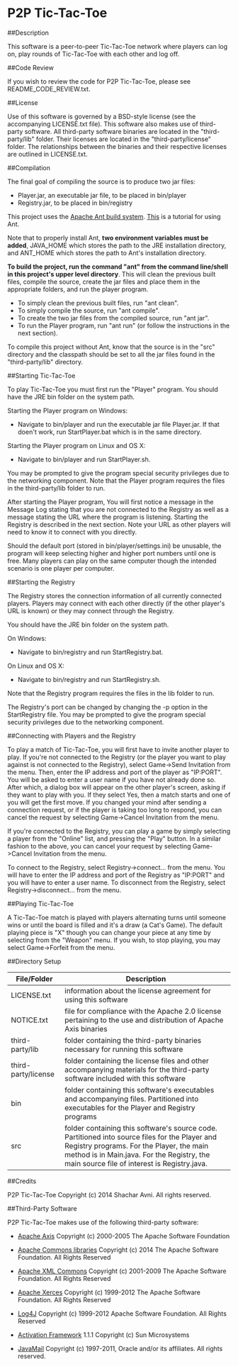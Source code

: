P2P Tic-Tac-Toe
=================

##Description

This software is a peer-to-peer Tic-Tac-Toe network where players can log on, play rounds of Tic-Tac-Toe with each other and log off.

##Code Review

If you wish to review the code for P2P Tic-Tac-Toe, please see README_CODE_REVIEW.txt.

##License

Use of this software is governed by a BSD-style license (see the accompanying LICENSE.txt file). This software also makes use of
third-party software. All third-party software binaries are located in the "third-party/lib" folder. Their licenses are located in the
"third-party/license" folder. The relationships between the binaries and their respective licenses are outlined in LICENSE.txt.

##Compilation

The final goal of compiling the source is to produce two jar files:
* Player.jar, an executable jar file, to be placed in bin/player
* Registry.jar, to be placed in bin/registry

This project uses the [Apache Ant build system](http://ant.apache.org/ "Ant Homepage").
[This](http://ant.apache.org/manual/tutorial-HelloWorldWithAnt.html "Ant tutorial") is a tutorial for using Ant.

Note that to properly install Ant, __two environment variables must be added__, JAVA_HOME which stores the path to the JRE installation
directory, and ANT_HOME which stores the path to Ant's installation directory.

__To build the project, run the command "ant" from the command line/shell in this project's upper level directory__. This will clean the
previous built files, compile the source, create the jar files and place them in the appropriate folders, and run the player program.

* To simply clean the previous built files, run "ant clean".
* To simply compile the source, run "ant compile".
* To create the two jar files from the compiled source, run "ant jar".
* To run the Player program, run "ant run" (or follow the instructions in the next section).

To compile this project without Ant, know that the source is in the "src" directory and the classpath should be set to all the jar files
found in the "third-party/lib" directory.

##Starting Tic-Tac-Toe

To play Tic-Tac-Toe you must first run the "Player" program. You should have the JRE bin folder on the system path.

Starting the Player program on Windows:
* Navigate to bin/player and run the executable jar file Player.jar. If that doen't work, run StartPlayer.bat which is in the
  same directory.

Starting the Player program on Linux and OS X:
* Navigate to bin/player and run StartPlayer.sh.

You may be prompted to give the program special security privileges due to the networking component. Note that the Player
program requires the files in the third-party/lib folder to run.

After starting the Player program, You will first notice a message in the Message Log stating that you are not connected to the
Registry as well as a message stating the URL where the program is listening. Starting the Registry is described in the next
section. Note your URL as other players will need to know it to connect with you directly.

Should the default port (stored in bin/player/settings.ini) be unusable, the program will keep selecting higher and higher port
numbers until one is free. Many players can play on the same computer though the intended scenario is one player per computer.

##Starting the Registry

The Registry stores the connection information of all currently connected players. Players may connect with each other directly
(if the other player's URL is known) or they may connect through the Registry.

You should have the JRE bin folder on the system path.

On Windows:
* Navigate to bin/registry and run StartRegistry.bat.

On Linux and OS X:
* Navigate to bin/registry and run StartRegistry.sh.

Note that the Registry program requires the files in the lib folder to run.

The Registry's port can be changed by changing the -p option in the StartRegistry file. You may be prompted to give the
program special security privileges due to the networking component.

##Connecting with Players and the Registry

To play a match of Tic-Tac-Toe, you will first have to invite another player to play. If you're not connected to the
Registry (or the player you want to play against is not connected to the Registry), select Game->Send Invitation from the
menu. Then, enter the IP address and port of the player as "IP:PORT". You will be asked to enter a user name if you have
not already done so. After which, a dialog box will appear on the other player's screen, asking if they want to play with you.
If they select Yes, then a match starts and one of you will get the first move. If you changed your mind after sending a
connection request, or if the player is taking too long to respond, you can cancel the request by selecting Game->Cancel
Invitation from the menu.

If you're connected to the Registry, you can play a game by simply selecting a player from the "Online" list, and pressing
the "Play" button. In a similar fashion to the above, you can cancel your request by selecting Game->Cancel Invitation
from the menu.

To connect to the Registry, select Registry->connect... from the menu. You will have to enter the IP address and port of the
Registry as "IP:PORT" and you will have to enter a user name. To disconnect from the Registry, select
Registry->disconnect... from the menu.

##Playing Tic-Tac-Toe

A Tic-Tac-Toe match is played with players alternating turns until someone wins or until the board is filled and it's a
draw (a Cat's Game). The default playing piece is "X" though you can change your piece at any time by selecting from the
"Weapon" menu. If you wish, to stop playing, you may select Game->Forfeit from the menu.

##Directory Setup

| File/Folder   | Description   |
| ------------- | ------------- |
| LICENSE.txt   | information about the license agreement for using this software |
| NOTICE.txt | file for compliance with the Apache 2.0 license pertaining to the use and distribution of Apache Axis binaries | 
| third-party/lib | folder containing the third-party binaries necessary for running this software |
| third-party/license | folder containing the license files and other accompanying materials for the third-party software included with this software |
| bin | folder containing this software's executables and accompanying files. Partitioned into executables for the Player and Registry programs |
| src | folder containing this software's source code. Partitioned into source files for the Player and Registry programs. For the Player, the main method is in Main.java. For the Registry, the main source file of interest is Registry.java. |

##Credits

P2P Tic-Tac-Toe Copyright (c) 2014 Shachar Avni. All rights reserved.

##Third-Party Software

P2P Tic-Tac-Toe makes use of the following third-party software:

* [Apache Axis](http://axis.apache.org/axis/ "Axis Homepage")
  Copyright (c) 2000-2005 The Apache Software Foundation

* [Apache Commons libraries](http://commons.apache.org/ "Apache Commons Homepage")
  Copyright (c) 2014 The Apache Software Foundation. All Rights Reserved

* [Apache XML Commons](http://xerces.apache.org/xml-commons/ "Apache XML Commons")
  Copyright (c) 2001-2009 The Apache Software Foundation. All Rights Reserved

* [Apache Xerces](http://xerces.apache.org/ "Apache Xerces Homepage")
  Copyright (c) 1999-2012 The Apache Software Foundation. All Rights Reserved

* [Log4J](http://logging.apache.org/log4j/1.2/ "Log4J Homepage")
  Copyright (c) 1999-2012 Apache Software Foundation. All Rights Reserved

* [Activation Framework](http://www.oracle.com/technetwork/java/jaf11-139815.html "Activation Homepage") 1.1.1
  Copyright (c) Sun Microsystems

* [JavaMail](http://www.oracle.com/technetwork/java/javamail/index.html "JavaMail Homepage")
  Copyright (c) 1997-2011, Oracle and/or its affiliates. All rights reserved.